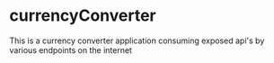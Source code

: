 # currencyConverter
This is a currency converter application consuming exposed api's by various endpoints on the internet
